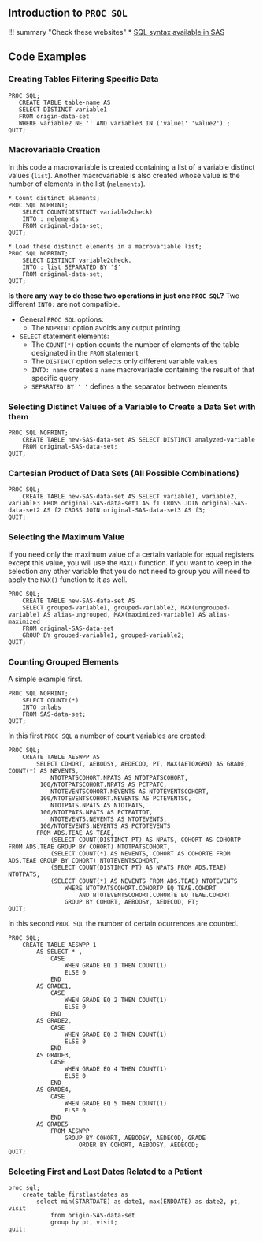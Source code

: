 ## Introduction to `PROC SQL`

!!! summary "Check these websites"
    * [SQL syntax available in SAS](http://support.sas.com/documentation/cdl/en/proc/61895/HTML/default/viewer.htm#a000086336.htm)

## Code Examples

### Creating Tables Filtering Specific Data

```
PROC SQL;
   CREATE TABLE table-name AS
   SELECT DISTINCT variable1
   FROM origin-data-set
   WHERE variable2 NE '' AND variable3 IN ('value1' 'value2') ; 
QUIT;
```

### Macrovariable Creation 

In this code a macrovariable is created containing a list of a variable distinct values (`list`). Another macrovariable is also created whose value is the number of elements in the list (`nelements`).

```
* Count distinct elements;
PROC SQL NOPRINT;
	SELECT COUNT(DISTINCT variable2check) 
	INTO : nelements
	FROM original-data-set;
QUIT;

* Load these distinct elements in a macrovariable list;
PROC SQL NOPRINT;
	SELECT DISTINCT variable2check. 
	INTO : list SEPARATED BY '$' 
	FROM original-data-set;
QUIT;
```

**Is there any way to do these two operations in just one `PROC SQL`?** Two different `INTO:` are not compatible.

* General `PROC SQL` options:
    * The `NOPRINT` option avoids any output printing
* `SELECT` statement elements:
    * The `COUNT(*)` option counts the number of elements of the table designated in the `FROM` statement
    * The `DISTINCT` option selects only different variable values
    * `INTO: name` creates a `name` macrovariable containing the result of that specific query
    * `SEPARATED BY ' '` defines a the separator between elements
   
### Selecting Distinct Values of a Variable to Create a Data Set with them

```
PROC SQL NOPRINT;
	CREATE TABLE new-SAS-data-set AS SELECT DISTINCT analyzed-variable
	FROM original-SAS-data-set;
QUIT;
```

### Cartesian Product of Data Sets (All Possible Combinations)

```
PROC SQL;
	CREATE TABLE new-SAS-data-set AS SELECT variable1, variable2, variablE3 FROM original-SAS-data-set1 AS f1 CROSS JOIN original-SAS-data-set2 AS f2 CROSS JOIN original-SAS-data-set3 AS f3;
QUIT;
```

### Selecting the Maximum Value

If you need only the maximum value of a certain variable for equal registers except this value, you will use the `MAX()` function. If you want to keep in the selection any other variable that you do not need to group you will need to apply the `MAX()` function to it as well.

```
PROC SQL;
	CREATE TABLE new-SAS-data-set AS
	SELECT grouped-variable1, grouped-variable2, MAX(ungrouped-variable) AS alias-ungrouped, MAX(maximized-variable) AS alias-maximized
	FROM original-SAS-data-set
	GROUP BY grouped-variable1, grouped-variable2;
QUIT;
```

### Counting Grouped Elements

A simple example first.
```
PROC SQL NOPRINT;
	SELECT COUNTt(*)
	INTO :nlabs
	FROM SAS-data-set;
QUIT;
```

In this first `PROC SQL` a number of count variables are created:
```
PROC SQL;
	CREATE TABLE AESWPP AS
		SELECT COHORT, AEBODSY, AEDECOD, PT, MAX(AETOXGRN) AS GRADE, COUNT(*) AS NEVENTS, 
			NTOTPATSCOHORT.NPATS AS NTOTPATSCOHORT, 
         100/NTOTPATSCOHORT.NPATS AS PCTPATC,
			NTOTEVENTSCOHORT.NEVENTS AS NTOTEVENTSCOHORT, 
         100/NTOTEVENTSCOHORT.NEVENTS AS PCTEVENTSC,
			NTOTPATS.NPATS AS NTOTPATS, 
         100/NTOTPATS.NPATS AS PCTPATTOT,
			NTOTEVENTS.NEVENTS AS NTOTEVENTS, 
         100/NTOTEVENTS.NEVENTS AS PCTOTEVENTS
		FROM ADS.TEAE AS TEAE, 
			(SELECT COUNT(DISTINCT PT) AS NPATS, COHORT AS COHORTP FROM ADS.TEAE GROUP BY COHORT) NTOTPATSCOHORT,
			(SELECT COUNT(*) AS NEVENTS, COHORT AS COHORTE FROM ADS.TEAE GROUP BY COHORT) NTOTEVENTSCOHORT,
			(SELECT COUNT(DISTINCT PT) AS NPATS FROM ADS.TEAE) NTOTPATS,
			(SELECT COUNT(*) AS NEVENTS FROM ADS.TEAE) NTOTEVENTS
				WHERE NTOTPATSCOHORT.COHORTP EQ TEAE.COHORT
					AND NTOTEVENTSCOHORT.COHORTE EQ TEAE.COHORT
				GROUP BY COHORT, AEBODSY, AEDECOD, PT;
QUIT;
```

In this second `PROC SQL` the number of certain ocurrences are counted.
```
PROC SQL;
	CREATE TABLE AESWPP_1
		AS SELECT * ,
			CASE 
				WHEN GRADE EQ 1 THEN COUNT(1) 
				ELSE 0 
			END 
		AS GRADE1,
			CASE 
				WHEN GRADE EQ 2 THEN COUNT(1) 
				ELSE 0 
			END 
		AS GRADE2,
			CASE 
				WHEN GRADE EQ 3 THEN COUNT(1) 
				ELSE 0 
			END 
		AS GRADE3,
			CASE 
				WHEN GRADE EQ 4 THEN COUNT(1) 
				ELSE 0 
			END 
		AS GRADE4,
			CASE 
				WHEN GRADE EQ 5 THEN COUNT(1) 
				ELSE 0 
			END 
		AS GRADE5
			FROM AESWPP
				GROUP BY COHORT, AEBODSY, AEDECOD, GRADE
					ORDER BY COHORT, AEBODSY, AEDECOD;
QUIT;
```

### Selecting First and Last Dates Related to a Patient

```
proc sql;
	create table firstlastdates as 
		select min(STARTDATE) as date1, max(ENDDATE) as date2, pt, visit
			from origin-SAS-data-set 
			group by pt, visit;
quit; 

```
